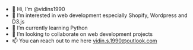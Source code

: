 - 👋 Hi, I’m @vidins1990
- 👀 I’m interested in web development especially Shopify, Wordpress and D3.js
- 🌱 I’m currently learning Python
- 💞️ I’m looking to collaborate on web development projects
- 📫 You can reach out to me here vidin.s.1990@outlook.com

<!---
vidins1990/vidins1990 is a ✨ special ✨ repository because its `README.md` (this file) appears on your GitHub profile.
You can click the Preview link to take a look at your changes.
--->
